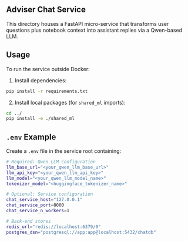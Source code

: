 ## Adviser Chat Service

This directory houses a FastAPI micro-service that transforms user questions plus
notebook context into assistant replies via a Qwen-based LLM.

## Usage
To run the service outside Docker:
1. Install dependencies:
```bash
pip install -r requirements.txt
```
2. Install local packages (for `shared_ml` imports):
```bash
cd ../
pip install -e ./shared_ml
```

## `.env` Example
Create a `.env` file in the service root containing:

```bash
# Required: Qwen LLM configuration
llm_base_url="<your_qwen_llm_base_url>"
llm_api_key="<your_qwen_llm_api_key>"
llm_model="<your_qwen_llm_model_name>"
tokenizer_model="<huggingface_tokenizer_name>"

# Optional: Service configuration
chat_service_host="127.0.0.1"
chat_service_port=8000
chat_service_n_workers=1

# Back-end stores
redis_url="redis://localhost:6379/0"
postgres_dsn="postgresql://app:app@localhost:5432/chatdb"
```
